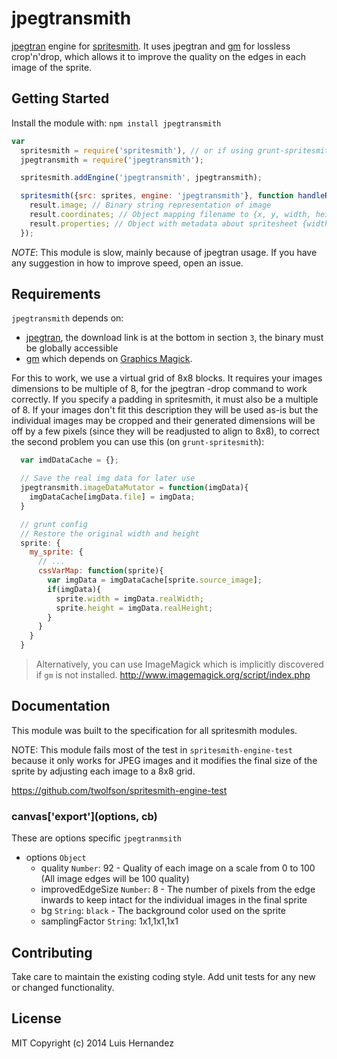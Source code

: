 # jpegtransmith

[jpegtran][jpegtran] engine for [spritesmith][spritesmith]. It uses jpegtran and [gm][gm] for lossless crop'n'drop, which allows it to
improve the quality on the edges in each image of the sprite.

[jpegtran]: http://jpegclub.org/jpegtran/
[gm]: http://aheckmann.github.io/gm/
[spritesmith]: https://github.com/Ensighten/spritesmith

## Getting Started
Install the module with: `npm install jpegtransmith`

```js
var
  spritesmith = require('spritesmith'), // or if using grunt-spritesmith: require('grunt-spritesmith/node_modules/spritesmith/src/smith.js')
  jpegtransmith = require('jpegtransmith');

  spritesmith.addEngine('jpegtransmith', jpegtransmith);

  spritesmith({src: sprites, engine: 'jpegtransmith'}, function handleResult (err, result) {
    result.image; // Binary string representation of image
    result.coordinates; // Object mapping filename to {x, y, width, height} of image
    result.properties; // Object with metadata about spritesheet {width, height}, see Requirements for possible disparities
  });
```

*NOTE*: This module is slow, mainly because of jpegtran usage. If you have any suggestion in how to improve speed, open an issue.

## Requirements
`jpegtransmith` depends on:
* [jpegtran][jpegtran], the download link is at the bottom in section `3`, the binary must be globally accessible
* [gm](https://github.com/aheckmann/gm) which depends on [Graphics Magick](http://www.graphicsmagick.org/).

For this to work, we use a virtual grid of 8x8 blocks. It requires your images dimensions to be multiple of 8, for the
jpegtran -drop command to work correctly. If you specify a padding in spritesmith, it must also be a multiple of 8.
If your images don't fit this description they will be used as-is but the individual images may be cropped and their generated dimensions
 will be off by a few pixels (since they will be readjusted to align to 8x8), to correct the second problem you can use this (on `grunt-spritesmith`):

```js
  var imdDataCache = {};

  // Save the real img data for later use
  jpegtransmith.imageDataMutator = function(imgData){
    imgDataCache[imgData.file] = imgData;
  }

  // grunt config
  // Restore the original width and height
  sprite: {
    my_sprite: {
      // ...
      cssVarMap: function(sprite){
        var imgData = imgDataCache[sprite.source_image];
        if(imgData){
          sprite.width = imgData.realWidth;
          sprite.height = imgData.realHeight;
        }
      }
    }
  }
```

> Alternatively, you can use ImageMagick which is implicitly discovered if `gm` is not installed.
> http://www.imagemagick.org/script/index.php



## Documentation
This module was built to the specification for all spritesmith modules.

NOTE: This module fails most of the test in `spritesmith-engine-test` because it only works for JPEG images and it modifies the final size of the
sprite by adjusting each image to a 8x8 grid.

https://github.com/twolfson/spritesmith-engine-test

### canvas\['export'\](options, cb)
These are options specific `jpegtranmsith`

- options `Object`
  - quality `Number`: 92 - Quality of each image on a scale from 0 to 100 (All image edges will be 100 quality)
  - improvedEdgeSize `Number`: 8 - The number of pixels from the edge inwards to keep intact for the individual images in the final sprite
  - bg `String`: `black` - The background color used on the sprite
  - samplingFactor `String`: 1x1,1x1,1x1

## Contributing
Take care to maintain the existing coding style. Add unit tests for any new or changed functionality.

## License
MIT
Copyright (c) 2014 Luis Hernandez